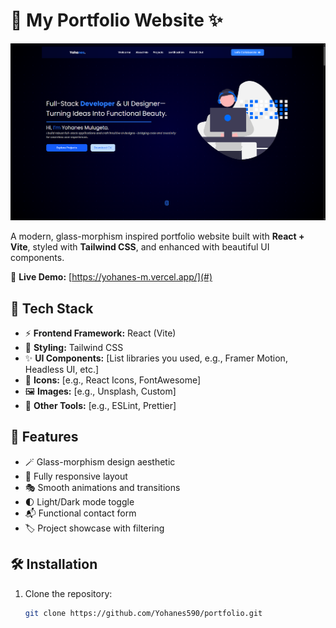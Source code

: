 # 🌟 My Portfolio Website ✨

![Demo Screenshot](./screenshot) 

A modern, glass-morphism inspired portfolio website built with **React + Vite**, styled with **Tailwind CSS**, and enhanced with beautiful UI components. 

🔗 **Live Demo:** [https://yohanes-m.vercel.app/](#) 
## 🚀 Tech Stack

- ⚡ **Frontend Framework:** React (Vite)
- 🎨 **Styling:** Tailwind CSS
- ✨ **UI Components:** [List libraries you used, e.g., Framer Motion, Headless UI, etc.]
- 🌈 **Icons:** [e.g., React Icons, FontAwesome]
- 🖼️ **Images:** [e.g., Unsplash, Custom]
- 🧩 **Other Tools:** [e.g., ESLint, Prettier]

## 🌌 Features

- 🪄 Glass-morphism design aesthetic
- 📱 Fully responsive layout
- 🎭 Smooth animations and transitions
- 🌓 Light/Dark mode toggle
- 📬 Functional contact form
- 🏷️ Project showcase with filtering

## 🛠️ Installation

1. Clone the repository:
   ```bash
   git clone https://github.com/Yohanes590/portfolio.git
